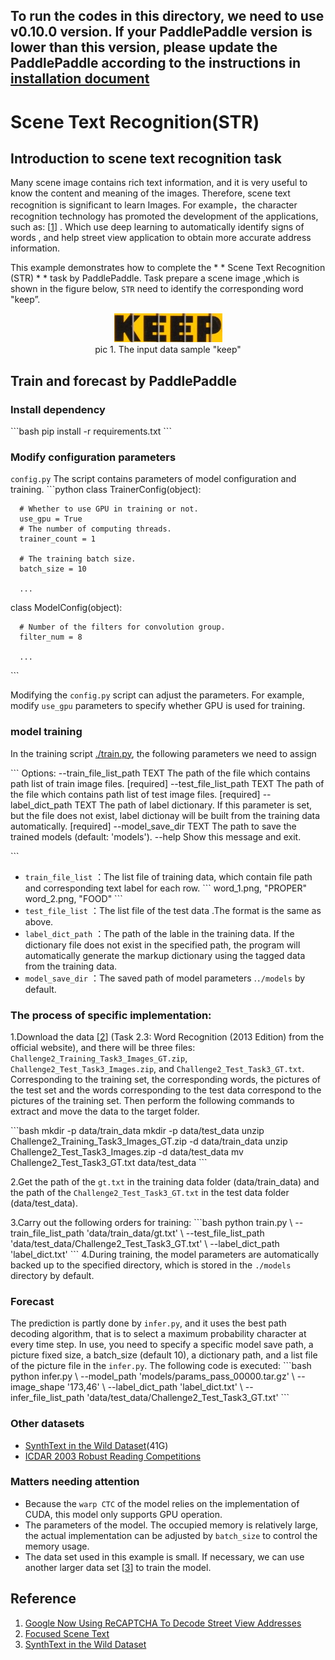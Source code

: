 To run the codes in this directory, we need to use  v0.10.0 version. If your PaddlePaddle version is lower than this version, please update the PaddlePaddle according to the instructions in [installation document][1]
---

# Scene Text Recognition(STR)

## Introduction to scene text recognition task

Many scene image contains rich text information, and it is very useful  to know  the content and meaning of the images. Therefore, scene text recognition is significant  to learn Images.  For example，the character recognition technology has promoted the development of the applications, such as: [[1][2]] . Which  use deep learning to automatically identify signs of words , and help street view application to obtain more accurate address information.

This example demonstrates how to complete the \* \*  Scene Text Recognition (STR) \* \*  task by  PaddlePaddle. Task  prepare a scene image ,which is  shown in the figure below, `STR` need to identify the corresponding word "keep”.
<p align="center">
<img src="./images/503.jpg"/><br/>
pic 1. The input data sample "keep"
</p>


## Train and forecast by PaddlePaddle

### Install dependency
\`\`\`bash
pip install -r requirements.txt
\`\`\`

### Modify configuration parameters

 `config.py` The script contains parameters of model configuration and training. 
\`\`\`python
class TrainerConfig(object):

	  # Whether to use GPU in training or not.
	  use_gpu = True
	  # The number of computing threads.
	  trainer_count = 1
	
	  # The training batch size.
	  batch_size = 10
	
	  ...


class ModelConfig(object):

	  # Number of the filters for convolution group.
	  filter_num = 8
	
	  ...
\`\`\`

Modifying the `config.py` script can adjust the parameters. For example, modify `use_gpu` parameters to specify whether GPU is used for training.

### model training
In the training script [./train.py][3], the following parameters we need to assign

\`\`\`
Options:
  --train\_file\_list\_path TEXT  The path of the file which contains path list
	                           of train image files.  [required]
  --test\_file\_list\_path TEXT   The path of the file which contains path list
	                           of test image files.  [required]
  --label\_dict\_path TEXT       The path of label dictionary. If this parameter
	                           is set, but the file does not exist, label
	                           dictionay will be built from the training data
	                           automatically.  [required]
  --model\_save\_dir TEXT        The path to save the trained models (default:
	                           'models').
  --help                       Show this message and exit.

\`\`\`

- `train_file_list` ：The list file of training data, which contain file path and corresponding  text label for each row.
\`\`\`
word\_1.png, "PROPER"
word\_2.png, "FOOD"
\`\`\`
- `test_file_list` ：The list file of the test data .The format is the  same as above.
- `label_dict_path` ：The path of the lable  in the training data. If the dictionary file does not exist in the specified path, the program will automatically generate the markup dictionary using the tagged data from the training data.
- `model_save_dir` ：The saved path of model parameters .`./models` by default.

### The process of specific implementation:

1.Download the data [[2][4]] (Task 2.3: Word Recognition (2013 Edition) from the official website), and there will be three files: `Challenge2_Training_Task3_Images_GT.zip`, `Challenge2_Test_Task3_Images.zip`, and `Challenge2_Test_Task3_GT.txt`.
Corresponding to the training set, the corresponding words, the pictures of the test set and the words corresponding to the test data correspond to the pictures of the training set. Then perform the following commands to extract and move the data to the target folder.

\`\`\`bash
mkdir -p data/train\_data
mkdir -p data/test\_data
unzip Challenge2\_Training\_Task3\_Images\_GT.zip -d data/train\_data
unzip Challenge2\_Test\_Task3\_Images.zip -d data/test\_data
mv Challenge2\_Test\_Task3\_GT.txt data/test\_data
\`\`\`

2.Get the path of the `gt.txt` in the training data folder (data/train\_data) and the path of the `Challenge2_Test_Task3_GT.txt` in the test data folder (data/test\_data).

3.Carry out the following orders for training:
\`\`\`bash
python train.py \\
--train\_file\_list\_path 'data/train\_data/gt.txt' \\
--test\_file\_list\_path 'data/test\_data/Challenge2\_Test\_Task3\_GT.txt' \\
--label\_dict\_path 'label\_dict.txt'
\`\`\`
4.During training, the model parameters are automatically backed up to the specified directory, which is stored in the `./models` directory by default.


### Forecast
The prediction is partly done by `infer.py`, and it uses the best path decoding algorithm, that is to select a maximum probability character at every time step. In use, you need to specify a specific model save path, a picture fixed size, a batch\_size (default 10), a dictionary path, and a list file of the picture file in the `infer.py`. The following code is executed:
\`\`\`bash
python infer.py \\
--model\_path 'models/params\_pass\_00000.tar.gz' \\
--image\_shape '173,46' \\
--label\_dict\_path 'label\_dict.txt' \\
--infer\_file\_list\_path 'data/test\_data/Challenge2\_Test\_Task3\_GT.txt'
\`\`\`


### Other datasets

-   [SynthText in the Wild Dataset][5](41G)
-   [ICDAR 2003 Robust Reading Competitions][6]

### Matters needing attention

- Because the `warp CTC` of the model relies on the implementation of CUDA, this model only supports GPU operation.
- The parameters of the model. The occupied memory is relatively large, the actual implementation can be adjusted by `batch_size` to control the memory usage.
- The data set used in this example is small. If necessary, we can use another larger data set [[3][7]] to train the model.

## Reference

1. [Google Now Using ReCAPTCHA To Decode Street View Addresses][8]
2. [Focused Scene Text][9]
3. [SynthText in the Wild Dataset][10]

[1]:	http://www.paddlepaddle.org/docs/develop/documentation/zh/build_and_install/pip_install_cn.html
[2]:	#%E5%8F%82%E8%80%83%E6%96%87%E7%8C%AE
[3]:	./train.py
[4]:	#%E5%8F%82%E8%80%83%E6%96%87%E7%8C%AE
[5]:	http://www.robots.ox.ac.uk/~vgg/data/scenetext/
[6]:	http://www.iapr-tc11.org/mediawiki/index.php?title=ICDAR_2003_Robust_Reading_Competitions
[7]:	#%E5%8F%82%E8%80%83%E6%96%87%E7%8C%AE
[8]:	https://techcrunch.com/2012/03/29/google-now-using-recaptcha-to-decode-street-view-addresses/
[9]:	http://rrc.cvc.uab.es/?ch=2&com=introduction
[10]:	http://www.robots.ox.ac.uk/~vgg/data/scenetext/